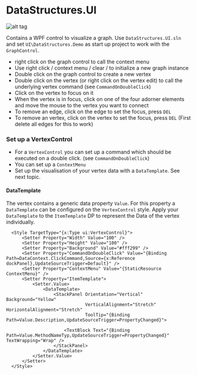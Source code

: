 ﻿# DataStructures.UI

![alt tag](http://i.imgur.com/4WS122c.gif)

Contains a WPF control to visualize a graph. 
Use `DataStructures.UI.sln` and set `UI\DataStructures.Demo` as start up project to work with the `GraphControl`.

- right click on the graph control to call the context menu
- Use right click / context menu / clear / to initialize a new graph instance
- Double click on the graph control to create a new vertex
- Double click on the vertex (or right click on the vertex edit) to call the underlying vertex command (see `CommandOnDoubleClick`)
- Click on the vertex to focus on it
- When the vertex is in focus, click on one of the four adorner elements and move the mouse to the vertex you want to connect
- To remove an edge, click on the edge to set the focus, press `DEL`
- To remove an vertex, click on the vertex to set the focus, press `DEL` (First delete all edges for this to work)

### Set up a VertexControl

- For a `VertexControl` you can set up a command which should be executed on a double click. (see `CommandOnDoubleClick`) 
- You can set up a `ContextMenu`
- Set up the visualisation of your vertex data with a `DataTemplate`. See next topic.

#### DataTemplate

The vertex contains a generic data property `Value`. For this property a `DataTemplate` can be configured on the ``VertexControl`` style.
Apply your `DataTemplate` to the `ItemTemplate` DP to represent the Data of the vertex individually. 


      <Style TargetType="{x:Type ui:VertexControl}">
          <Setter Property="Width" Value="100" />
          <Setter Property="Height" Value="100" />
          <Setter Property="Background" Value="#fff299" />
          <Setter Property="CommandOnDoubleClick" Value="{Binding Path=DataContext.ClickCommand,Source={x:Reference dockPanel},UpdateSourceTrigger=Default}" />
          <Setter Property="ContextMenu" Value="{StaticResource ContextMenu}" />
          <Setter Property="ItemTemplate">
              <Setter.Value>
                  <DataTemplate>
                      <StackPanel Orientation="Vertical" Background="Yellow" 
                                  VerticalAlignment="Stretch" HorizontalAlignment="Stretch"
                                  ToolTip="{Binding Path=Value.Description,UpdateSourceTrigger=PropertyChanged}">
      
                          <TextBlock Text="{Binding Path=Value.MethodNameTyp,UpdateSourceTrigger=PropertyChanged}" TextWrapping="Wrap" />
                      </StackPanel>
                  </DataTemplate>
              </Setter.Value>
          </Setter>
      </Style>